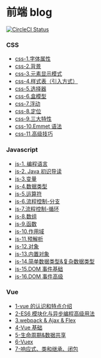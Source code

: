 # 前端 blog

<a href="https://travis-ci.org/ascoders/weekly">
  <img src="https://travis-ci.org/ascoders/weekly.svg?branch=v2" alt="CircleCI Status">
</a>

### CSS

- <a href="./css/css-1.字体属性.md">css-1.字体属性</a>
- <a href="./css/css-2.背景.md">css-2.背景</a>
- <a href="./css/css-3.元素显示模式.md">css-3.元素显示模式</a>
- <a href="./css/css-4.样式表（引入方式）.md">css-4.样式表（引入方式）</a>
- <a href="./css/css-5.选择器.md">css-5.选择器</a>
- <a href="./css/css-6.盒模型.md">css-6.盒模型</a>
- <a href="./css/css-7.浮动.md">css-7.浮动</a>
- <a href="./css/css-8.定位.md">css-8.定位</a>
- <a href="./css/css-9.三大特性.md">css-9.三大特性</a>
- <a href="./css/css-10.Emmet语法.md">css-10.Emmet 语法</a>
- <a href="./css/css-11.高级技巧.md">css-11.高级技巧</a>

### Javascript

- <a href="./js/js-1. 编程语言.md">js-1. 编程语言</a>
- <a href="./js/js-2. Java初识导读">js-2. Java 初识导读</a>
- <a href="./js/js-3.变量.md">js-3.变量</a>
- <a href="./js/js-4.数据类型.md">js-4.数据类型</a>
- <a href="./js/js-5.运算符.md">js-5.运算符</a>
- <a href="./js/js-6.流程控制-分支.md">js-6.流程控制-分支</a>
- <a href="./js/js-7.流程控制-循环.md">js-7.流程控制-循环</a>
- <a href="./js/js-8.数组.md">js-8.数组</a>
- <a href="./js/js-9.函数.md">js-9.函数</a>
- <a href="./js/js-10.作用域.md">js-10.作用域</a>
- <a href="./js/js-11.预解析.md">js-11.预解析</a>
- <a href="./js/js-12.对象.md">js-12.对象</a>
- <a href="./js/js-13.内置对象.md">js-13.内置对象</a>
- <a href="./js/js-14.简单数据类型&复杂数据类型.md">js-14.简单数据类型&复杂数据类型</a>
- <a href="./js/js-15.DOM事件基础.md">js-15.DOM 事件基础</a>
- <a href="./js/js-16.DOM事件高级.md">js-16.DOM 事件高级</a>

### Vue

- <a href="./vue/1-vue的认识和特点介绍.md">1-vue 的认识和特点介绍</a>
- <a href="./vue/2-ES6模块化与异步编程高级用法.md">2-ES6 模块化与异步编程高级用法</a>
- <a href="./vue/3.webpack & Ajax & Flex.md">3.webpack & Ajax & Flex</a>
- <a href="./vue/4-Vue基础.md">4-Vue 基础</a>
- <a href="./vue/5-生命周期&数据共享.md">5-生命周期&数据共享</a>
- <a href="./vue/6-Vuex.md">6-Vuex</a>
- <a href="./vue/7-响应式、类和继承、闭包.md">7-响应式、类和继承、闭包</a>
